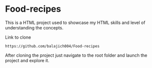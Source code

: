 # Food-recipes
This is a HTML project used to showcase my HTML skills and level of understanding the concepts.

Link to clone

```https://github.com/balajich004/Food-recipes```

After cloning the project just navigate to the root folder and launch the project and explore it.
